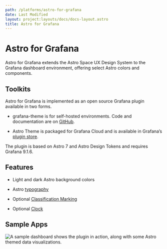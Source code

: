 ```yaml
---
path: /platforms/astro-for-grafana
date: Last Modified
layout: project:layouts/docs/docs-layout.astro
title: Astro for Grafana
---
```


# Astro for Grafana

Astro for Grafana extends the Astro Space UX Design System to the Grafana dashboard environment, offering select Astro colors and components.

## Toolkits

Astro for Grafana is implemented as an open source Grafana plugin available in two forms.

* grafana-theme is for self-hosted environments. Code and documentation are on [GitHub](https://github.com/RocketCommunicationsInc/grafana-theme).

* Astro Theme is packaged for Grafana Cloud and is available in Grafana’s [plugin store](https://grafana.com/grafana/plugins/rocketcom-astrotheme-panel/).

The plugin is based on Astro 7 and Astro Design Tokens and requires Grafana 9.1.6.

## Features

* Light and dark Astro background colors

* Astro [typography](https://www.astrouxds.com/design-guidelines/typography/)

* Optional [Classification Marking](https://www.astrouxds.com/components/classification-markings/)

* Optional [Clock](https://www.astrouxds.com/components/clock/)

## Sample Apps

![A [sample dashboard](https://rocketcom.grafana.net/goto/Al3vE4-4k?orgId=1) shows the plugin in action, along with some Astro themed data visualizations.](/img/platforms/grafana-sample-dashboard.png)


